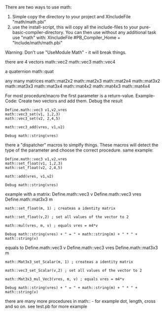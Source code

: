 There are two ways to use math:


1) Simple copy the directory to your project and 
	XIncludeFile "math/math.pbi"
2) use the install-script, this will copy all the include-files to your pure-basic-compiler-directory. You can then use without any additional task use "math" with:
	XIncludeFile #PB_Compiler_Home + "Include/math/math.pbi"
	
	
Warning: Don't use "UseModule Math" - it will break things.


there are 4 vectors
	math::vec2
	math::vec3
	math::vec4
	
a quaternion
	math::quat
	
any many matrices
	math::mat2x2
	math::mat2x3
	math::mat2x4
	math::mat3x2
	math::mat3x3
	math::mat3x4
	math::mat4x2
	math::mat4x3
	math::mat4x4
	
For most procedure/macro the first parameter is a return-value.
Example-Code: Create two vectors and add them. Debug the result

	Define.math::vec3 v1,v2,vres
	math::vec3_set(v1, 1,2,3)
	math::vec3_set(v2, 2,4,5)

	math::vec3_add(vres, v1,v2)

	Debug math::string(vres)
	
there a "dispatcher" macros to simplfy things. These macros will detect the type of the parameter and choose the correct procedure.
same example:

	Define.math::vec3 v1,v2,vres
	math::set_float(v1, 1,2,3)
	math::set_float(v2, 2,4,5)

	math::add(vres, v1,v2)

	Debug math::string(vres)
	
example with a matrix:
	Define.math::vec3 v
	Define.math::vec3 vres
	Define.math::mat3x3 m

	math::set_float(m, 1) ; createas a identity matrix

	math::set_float(v,2) ; set all values of the vector to 2

	math::mul(vres, m, v) ; equals vres = m4*v

	Debug math::string(vres) + " = " + math::string(m) + " * " + math::string(v)
	
equals to
	Define.math::vec3 v
	Define.math::vec3 vres
	Define.math::mat3x3 m

	math::Mat3x3_set_Scalar(m, 1) ; createas a identity matrix

	math::vec3_set_Scalar(v,2) ; set all values of the vector to 2

	math::Mat3x3_mul_Vec3(vres, m, v) ; equals vres = m4*v

	Debug math::string(vres) + " = " + math::string(m) + " * " + math::string(v)

	
there are many more procedures in math:: - for example dot, length, cross and so on.
see test.pb for more example
